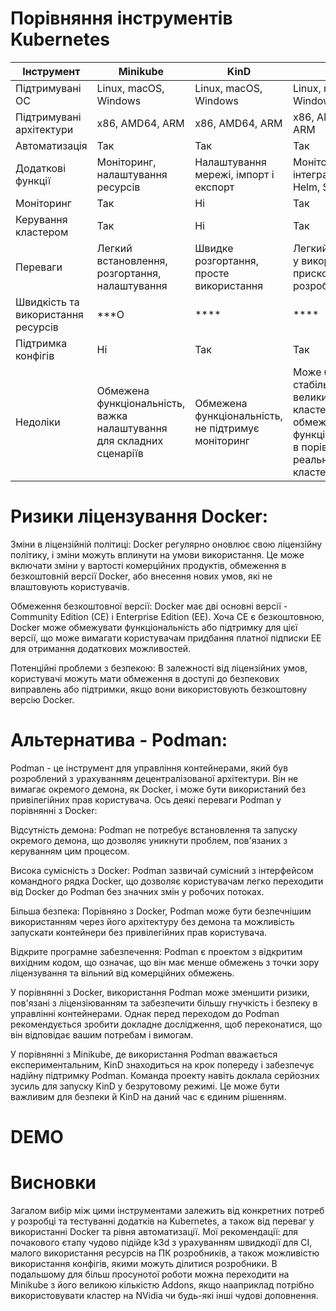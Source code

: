 # Порівняння інструментів Kubernetes

| Інструмент   | Minikube              | KinD                 | k3d                    |
|--------------|-----------------------|----------------------|------------------------|
| Підтримувані ОС | Linux, macOS, Windows | Linux, macOS, Windows | Linux, macOS, Windows |
| Підтримувані архітектури | x86, AMD64, ARM | x86, AMD64, ARM | x86, AMD64, ARM |
| Автоматизація | Так | Так | Так |
| Додаткові функції | Моніторинг, налаштування ресурсів | Налаштування мережі, імпорт і експорт | Моніторинг, інтеграція з Helm, Skaffold |
| Моніторинг | Так | Ні | Так |
| Керування кластером | Так | Ні | Так |
| Переваги | Легкий встановлення, розгортання, налаштування | Швидке розгортання, просте використання | Легкий, зручний у використанні, прискорює розробку |
| Швидкість та використання ресурсів| ***О | **** | **** |
| Підтримка конфігів | Ні | Так | Так |
| Недоліки | Обмежена функціональність, важка налаштування для складних сценаріїв | Обмежена функціональність, не підтримує моніторинг | Може бути менш стабільним для великих кластерів, обмежена функціональність в порівнянні з реальним кластером |


# Ризики ліцензування Docker:
Зміни в ліцензійній політиці: Docker регулярно оновлює свою ліцензійну політику, і зміни можуть вплинути на умови використання. Це може включати зміни у вартості комерційних продуктів, обмеження в безкоштовній версії Docker, або внесення нових умов, які не влаштовують користувачів.

Обмеження безкоштовної версії: Docker має дві основні версії - Community Edition (CE) і Enterprise Edition (EE). Хоча CE є безкоштовною, Docker може обмежувати функціональність або підтримку для цієї версії, що може вимагати користувачам придбання платної підписки EE для отримання додаткових можливостей.

Потенційні проблеми з безпекою: В залежності від ліцензійних умов, користувачі можуть мати обмеження в доступі до безпекових виправлень або підтримки, якщо вони використовують безкоштовну версію Docker.

# Альтернатива - Podman:
Podman - це інструмент для управління контейнерами, який був розроблений з урахуванням децентралізованої архітектури. Він не вимагає окремого демона, як Docker, і може бути використаний без привілегійних прав користувача. Ось деякі переваги Podman у порівнянні з Docker:

Відсутність демона: Podman не потребує встановлення та запуску окремого демона, що дозволяє уникнути проблем, пов'язаних з керуванням цим процесом.

Висока сумісність з Docker: Podman зазвичай сумісний з інтерфейсом командного рядка Docker, що дозволяє користувачам легко переходити від Docker до Podman без значних змін у робочих потоках.

Більша безпека: Порівняно з Docker, Podman може бути безпечнішим використанням через його архітектуру без демона та можливість запускати контейнери без привілегійних прав користувача.

Відкрите програмне забезпечення: Podman є проектом з відкритим вихідним кодом, що означає, що він має менше обмежень з точки зору ліцензування та вільний від комерційних обмежень.

У порівнянні з Docker, використання Podman може зменшити ризики, пов'язані з ліцензіюванням та забезпечити більшу гнучкість і безпеку в управлінні контейнерами. Однак перед переходом до Podman рекомендується зробити докладне дослідження, щоб переконатися, що він відповідає вашим потребам і вимогам.

У порівнянні з Minikube, де використання Podman вважається експериментальним, KinD знаходиться на крок попереду і забезпечує надійну підтримку Podman. Команда проекту навіть доклала серйозних зусиль для запуску KinD у безрутовому режимі. Це може бути важливим для безпеки й KinD на даний час є єдиним рішенням.

# DEMO



# Висновки
Загалом вибір між цими інструментами залежить від конкретних потреб у розробці та тестуванні додатків на Kubernetes, а також від переваг у використанні Docker та рівня автоматизації.
Мої рекомендації: для почакового єтапу чудово підійде k3d з урахуванням швидкодії для CI, малого використання ресурсів на ПК розробників, а також можливістю використання конфігів, якими можуть ділитися розробники. В подальшому для більш просунотої роботи можна переходити на Minikube з його великою кількістю Addons, якщо нааприклад потрібно використовувати кластер на NVidia чи будь-які інші чудові доповнення.